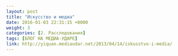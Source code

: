 ```yaml
---
layout: post
title: "Искусство и медиа"
date: 2016-01-03 22:31:15 +0000
weight: 3
categories: [2. Расследования]
tags: [БЛОГ НА МЕДИА-УДАРЕ]
link: http://yiquan.mediaudar.net/2013/04/14/iskusstvo-i-media/
---
```

